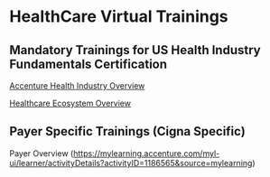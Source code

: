 # HealthCare Virtual Trainings

## Mandatory Trainings for US Health Industry Fundamentals Certification 

[Accenture Health Industry Overview](https://mylearning.accenture.com/myl-ui/learner/activityDetails?referrer=channelMatrix&activityID=769974&source=myLearning&refresh=795&channelTitle=Industry&sequenceId=2217b532-654c-420e-9677-4647b0778576&skillName=undefined)

[Healthcare Ecosystem Overview](https://mylearning.accenture.com/myl-ui/learner/activityDetails?referrer=channelMatrix&activityID=1265161&source=myLearning&refresh=600&channelTitle=Industry&sequenceId=2217b532-654c-420e-9677-4647b0778576&skillName=undefined)

## Payer Specific Trainings (Cigna Specific) 

Payer Overview (https://mylearning.accenture.com/myl-ui/learner/activityDetails?activityID=1186565&source=mylearning)